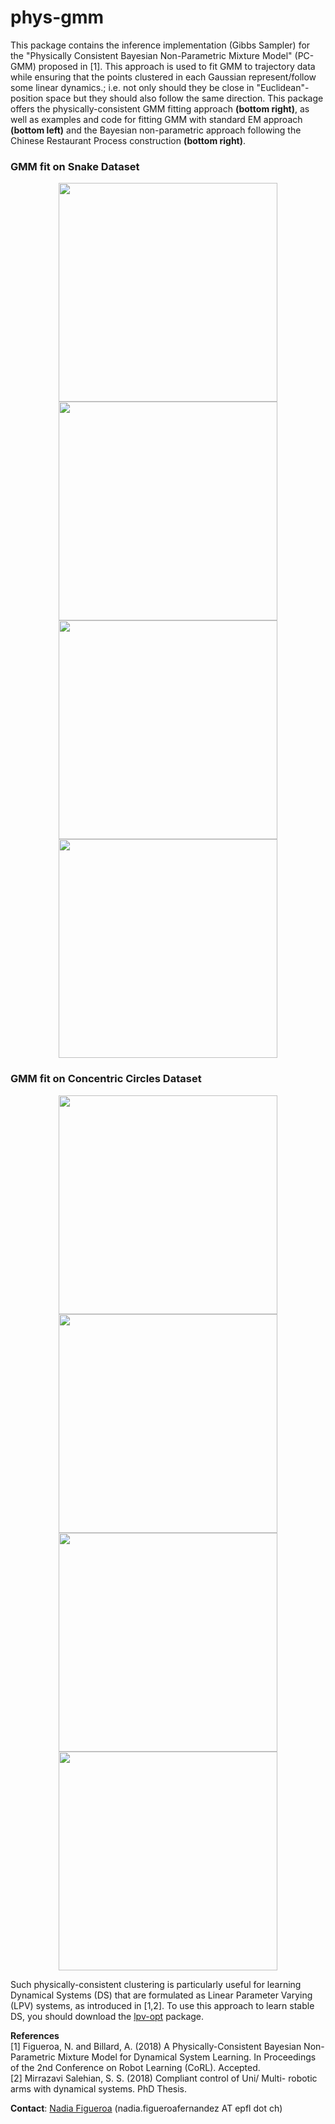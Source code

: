 # phys-gmm
This package contains the inference implementation (Gibbs Sampler) for the "Physically Consistent Bayesian Non-Parametric Mixture Model" (PC-GMM) proposed in [1]. This approach is used to fit GMM to trajectory data while ensuring that the points clustered in each Gaussian represent/follow some linear dynamics.; i.e. not only should they be close in "Euclidean"-position space but they should also follow the same direction. This package offers the physically-consistent GMM fitting approach **(bottom right)**, as well as examples and code for fitting GMM with standard EM approach **(bottom left)** and the Bayesian non-parametric approach following the Chinese Restaurant Process construction **(bottom right)**. 

### GMM fit on Snake Dataset
<p align="center">
  <img src="https://github.com/nbfigueroa/phys-gmm/blob/master/figs/sine-data.png" width="350">
<img src="https://github.com/nbfigueroa/phys-gmm/blob/master/figs/sine-pcgmm.png" width="350"><img src="https://github.com/nbfigueroa/phys-gmm/blob/master/figs/sine-emgmm.png" width="350"><img src="https://github.com/nbfigueroa/phys-gmm/blob/master/figs/sine-crpgmm.png" width="350">
</>

### GMM fit on Concentric Circles Dataset

<p align="center">
  <img src="https://github.com/nbfigueroa/phys-gmm/blob/master/figs/concentric-data.png" width="350">
<img src="https://github.com/nbfigueroa/phys-gmm/blob/master/figs/concentric-pcgmm.png" width="350"><img src="https://github.com/nbfigueroa/phys-gmm/blob/master/figs/concentric-emgmm.png" width="350"><img src="https://github.com/nbfigueroa/phys-gmm/blob/master/figs/concentric-crpgmm.png" width="350">
</>


Such physically-consistent clustering is particularly useful for learning Dynamical Systems (DS) that are formulated as Linear Parameter Varying (LPV) systems, as introduced in [1,2]. To use this approach to learn stable DS, you should download the [lpv-opt](https://github.com/nbfigueroa/lpv-opt.git)  package.   




**References**    
[1] Figueroa, N. and Billard, A. (2018) A Physically-Consistent Bayesian Non-Parametric Mixture Model for Dynamical System Learning. In Proceedings of the 2nd Conference on Robot Learning (CoRL). Accepted.  
[2] Mirrazavi Salehian, S. S. (2018) Compliant control of Uni/ Multi- robotic arms with dynamical systems. PhD Thesis.  

**Contact**: [Nadia Figueroa](http://lasa.epfl.ch/people/member.php?SCIPER=238387) (nadia.figueroafernandez AT epfl dot ch)
